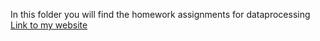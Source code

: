 In this folder you will find the homework assignments for dataprocessing
[Link to my website](https://pleunbis.github.io/Data_Processing/)
